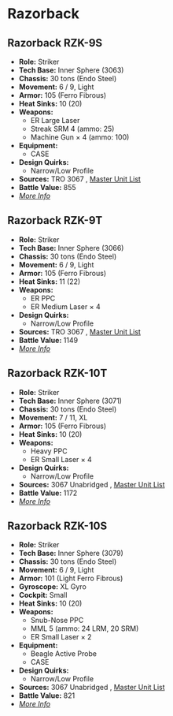 # Razorback 

## Razorback RZK-9S 

- **Role:** Striker 
- **Tech Base:** Inner Sphere (3063) 
- **Chassis:** 30 tons (Endo Steel) 
- **Movement:** 6 / 9, Light 
- **Armor:** 105 (Ferro Fibrous) 
- **Heat Sinks:** 10 (20) 
- **Weapons:** 
  - ER Large Laser 
  - Streak SRM 4 (ammo: 25) 
  - Machine Gun × 4 (ammo: 100) 
- **Equipment:** 
  - CASE 
- **Design Quirks:** 
  - Narrow/Low Profile 
- **Sources:** TRO 3067 , [Master Unit List](http://masterunitlist.info/Unit/Details/4904/razorback-rzk-9s) 
- **Battle Value:** 855 
- [*More Info*](razorback/razorback_rzk-9s.md) 

## Razorback RZK-9T 

- **Role:** Striker 
- **Tech Base:** Inner Sphere (3066) 
- **Chassis:** 30 tons (Endo Steel) 
- **Movement:** 6 / 9, Light 
- **Armor:** 105 (Ferro Fibrous) 
- **Heat Sinks:** 11 (22) 
- **Weapons:** 
  - ER PPC 
  - ER Medium Laser × 4 
- **Design Quirks:** 
  - Narrow/Low Profile 
- **Sources:** TRO 3067 , [Master Unit List](http://masterunitlist.info/Unit/Details/4905/razorback-rzk-9t) 
- **Battle Value:** 1149 
- [*More Info*](razorback/razorback_rzk-9t.md) 

## Razorback RZK-10T 

- **Role:** Striker 
- **Tech Base:** Inner Sphere (3071) 
- **Chassis:** 30 tons (Endo Steel) 
- **Movement:** 7 / 11, XL 
- **Armor:** 105 (Ferro Fibrous) 
- **Heat Sinks:** 10 (20) 
- **Weapons:** 
  - Heavy PPC 
  - ER Small Laser × 4 
- **Design Quirks:** 
  - Narrow/Low Profile 
- **Sources:** 3067 Unabridged , [Master Unit List](http://masterunitlist.info/Unit/Details/5662/razorback-rzk-10t) 
- **Battle Value:** 1172 
- [*More Info*](razorback/razorback_rzk-10t.md) 

## Razorback RZK-10S 

- **Role:** Striker 
- **Tech Base:** Inner Sphere (3079) 
- **Chassis:** 30 tons (Endo Steel) 
- **Movement:** 6 / 9, Light 
- **Armor:** 101 (Light Ferro Fibrous) 
- **Gyroscope:** XL Gyro 
- **Cockpit:** Small 
- **Heat Sinks:** 10 (20) 
- **Weapons:** 
  - Snub-Nose PPC 
  - MML 5 (ammo: 24 LRM, 20 SRM) 
  - ER Small Laser × 2 
- **Equipment:** 
  - Beagle Active Probe 
  - CASE 
- **Design Quirks:** 
  - Narrow/Low Profile 
- **Sources:** 3067 Unabridged , [Master Unit List](http://masterunitlist.info/Unit/Details/5661/razorback-rzk-10s) 
- **Battle Value:** 821 
- [*More Info*](razorback/razorback_rzk-10s.md) 

